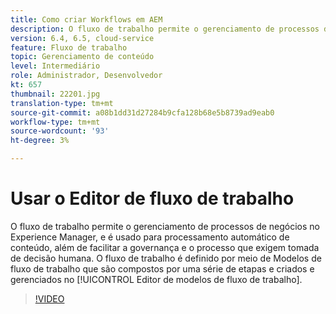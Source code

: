 ```yaml
---
title: Como criar Workflows em AEM
description: O fluxo de trabalho permite o gerenciamento de processos de negócios no Experience Manager, e é usado para processamento automático de conteúdo, além de facilitar a governança e o processo que exigem tomada de decisão humana.
version: 6.4, 6.5, cloud-service
feature: Fluxo de trabalho
topic: Gerenciamento de conteúdo
level: Intermediário
role: Administrador, Desenvolvedor
kt: 657
thumbnail: 22201.jpg
translation-type: tm+mt
source-git-commit: a08b1dd31d27284b9cfa128b68e5b8739ad9eab0
workflow-type: tm+mt
source-wordcount: '93'
ht-degree: 3%

---
```



# Usar o Editor de fluxo de trabalho

O fluxo de trabalho permite o gerenciamento de processos de negócios no Experience Manager, e é usado para processamento automático de conteúdo, além de facilitar a governança e o processo que exigem tomada de decisão humana. O fluxo de trabalho é definido por meio de Modelos de fluxo de trabalho que são compostos por uma série de etapas e criados e gerenciados no [!UICONTROL Editor de modelos de fluxo de trabalho].

>[!VIDEO](https://video.tv.adobe.com/v/22201/?quality=12&learn=on)
